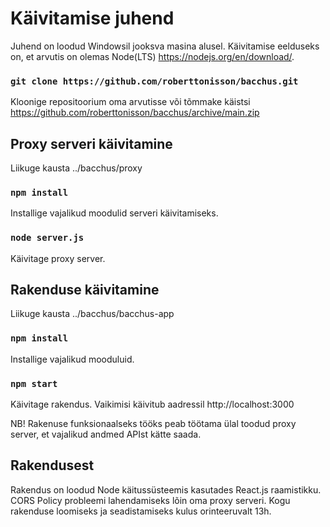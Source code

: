 # Käivitamise juhend

Juhend on loodud Windowsil jooksva masina alusel.
Käivitamise eelduseks on, et arvutis on olemas Node(LTS) https://nodejs.org/en/download/.

### `git clone https://github.com/roberttonisson/bacchus.git`

Kloonige repositoorium oma arvutisse või tõmmake käistsi https://github.com/roberttonisson/bacchus/archive/main.zip

## Proxy serveri käivitamine

Liikuge kausta ../bacchus/proxy

### `npm install`

Installige vajalikud moodulid serveri käivitamiseks.

### `node server.js`

Käivitage proxy server.

## Rakenduse käivitamine

Liikuge kausta ../bacchus/bacchus-app

### `npm install`

Installige vajalikud mooduluid.

### `npm start`

Käivitage rakendus. Vaikimisi käivitub aadressil http://localhost:3000

NB! Rakenuse funksionaalseks tööks peab töötama ülal toodud proxy server, et vajalikud andmed APIst kätte saada.

## Rakendusest

Rakendus on loodud Node käitussüsteemis kasutades React.js raamistikku. CORS Policy probleemi lahendamiseks lõin oma proxy serveri.
Kogu rakenduse loomiseks ja seadistamiseks kulus orinteeruvalt 13h.
